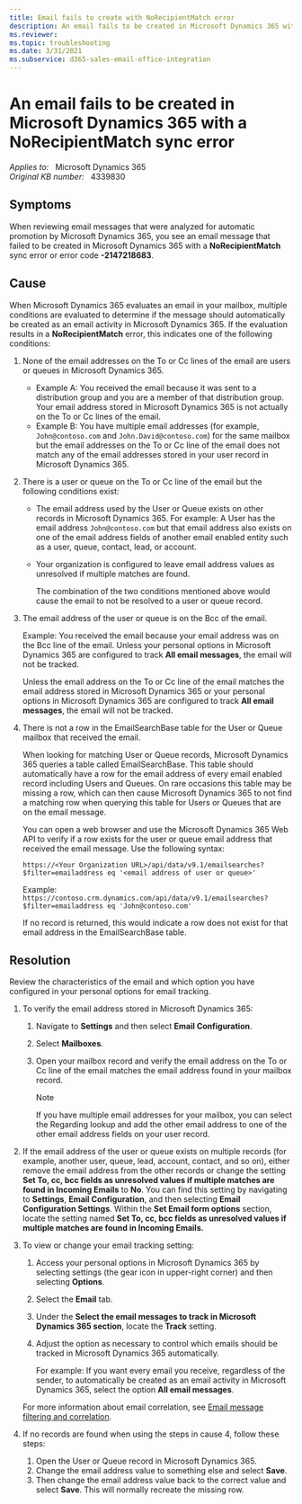 ```yaml
---
title: Email fails to create with NoRecipientMatch error
description: An email fails to be created in Microsoft Dynamics 365 with a NoRecipientMatch sync error.
ms.reviewer: 
ms.topic: troubleshooting
ms.date: 3/31/2021
ms.subservice: d365-sales-email-office-integration
---
```

# An email fails to be created in Microsoft Dynamics 365 with a NoRecipientMatch sync error

_Applies to:_ &nbsp; Microsoft Dynamics 365  
_Original KB number:_ &nbsp; 4339830

## Symptoms

When reviewing email messages that were analyzed for automatic promotion by Microsoft Dynamics 365, you see an email message that failed to be created in Microsoft Dynamics 365 with a **NoRecipientMatch** sync error or error code **-2147218683**.

## Cause

When Microsoft Dynamics 365 evaluates an email in your mailbox, multiple conditions are evaluated to determine if the message should automatically be created as an email activity in Microsoft Dynamics 365. If the evaluation results in a **NoRecipientMatch** error, this indicates one of the following conditions:

1. None of the email addresses on the To or Cc lines of the email are users or queues in Microsoft Dynamics 365.
   - Example A: You received the email because it was sent to a distribution group and you are a member of that distribution group. Your email address stored in Microsoft Dynamics 365 is not actually on the To or Cc lines of the email.
   - Example B: You have multiple email addresses (for example, `John@contoso.com` and `John.David@contoso.com`) for the same mailbox but the email addresses on the To or Cc line of the email does not match any of the email addresses stored in your user record in Microsoft Dynamics 365.

2. There is a user or queue on the To or Cc line of the email but the following conditions exist:
   - The email address used by the User or Queue exists on other records in Microsoft Dynamics 365. For example: A User has the email address `John@contoso.com` but that email address also exists on one of the email address fields of another email enabled entity such as a user, queue, contact, lead, or account.
   - Your organization is configured to leave email address values as unresolved if multiple matches are found.

     The combination of the two conditions mentioned above would cause the email to not be resolved to a user or queue record.

3. The email address of the user or queue is on the Bcc of the email.

   Example: You received the email because your email address was on the Bcc line of the email. Unless your personal options in Microsoft Dynamics 365 are configured to track **All email messages**, the email will not be tracked.

   Unless the email address on the To or Cc line of the email matches the email address stored in Microsoft Dynamics 365 or your personal options in Microsoft Dynamics 365 are configured to track **All email messages**, the email will not be tracked.

4. There is not a row in the EmailSearchBase table for the User or Queue mailbox that received the email.

   When looking for matching User or Queue records, Microsoft Dynamics 365 queries a table called EmailSearchBase. This table should automatically have a row for the email address of every email enabled record including Users and Queues. On rare occasions this table may be missing a row, which can then cause Microsoft Dynamics 365 to not find a matching row when querying this table for Users or Queues that are on the email message.

   You can open a web browser and use the Microsoft Dynamics 365 Web API to verify if a row exists for the user or queue email address that received the email message. Use the following syntax:

   `https://<Your Organization URL>/api/data/v9.1/emailsearches?$filter=emailaddress eq '<email address of user or queue>'`

   Example: `https://contoso.crm.dynamics.com/api/data/v9.1/emailsearches?$filter=emailaddress eq 'John@contoso.com'`

   If no record is returned, this would indicate a row does not exist for that email address in the EmailSearchBase table.

## Resolution

Review the characteristics of the email and which option you have configured in your personal options for email tracking.

1. To verify the email address stored in Microsoft Dynamics 365:

   1. Navigate to **Settings** and then select **Email Configuration**.
   2. Select **Mailboxes**.
   3. Open your mailbox record and verify the email address on the To or Cc line of the email matches the email address found in your mailbox record.

      > [!NOTE]
      > If you have multiple email addresses for your mailbox, you can select the Regarding lookup and add the other email address to one of the other email address fields on your user record.

2. If the email address of the user or queue exists on multiple records (for example, another user, queue, lead, account, contact, and so on), either remove the email address from the other records or change the setting **Set To, cc, bcc fields as unresolved values if multiple matches are found in Incoming Emails** to **No**. You can find this setting by navigating to **Settings**, **Email Configuration**, and then selecting **Email Configuration Settings**. Within the **Set Email form options** section, locate the setting named **Set To, cc, bcc fields as unresolved values if multiple matches are found in Incoming Emails.**

3. To view or change your email tracking setting:

    1. Access your personal options in Microsoft Dynamics 365 by selecting settings (the gear icon in upper-right corner) and then selecting **Options**.
    2. Select the **Email** tab.
    3. Under the **Select the email messages to track in Microsoft Dynamics 365 section**, locate the **Track** setting.
    4. Adjust the option as necessary to control which emails should be tracked in Microsoft Dynamics 365 automatically.

       For example: If you want every email you receive, regardless of the sender, to automatically be created as an email activity in Microsoft Dynamics 365, select the option **All email messages**.

   For more information about email correlation, see [Email message filtering and correlation](/previous-versions/dynamicscrm-2016/administering-dynamics-365/hh699705(v=crm.8)).

4. If no records are found when using the steps in cause 4, follow these steps:

    1. Open the User or Queue record in Microsoft Dynamics 365.
    2. Change the email address value to something else and select **Save**.
    3. Then change the email address value back to the correct value and select **Save**. This will normally recreate the missing row.
